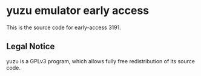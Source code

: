 yuzu emulator early access
=============

This is the source code for early-access 3191.

## Legal Notice

yuzu is a GPLv3 program, which allows fully free redistribution of its source code.